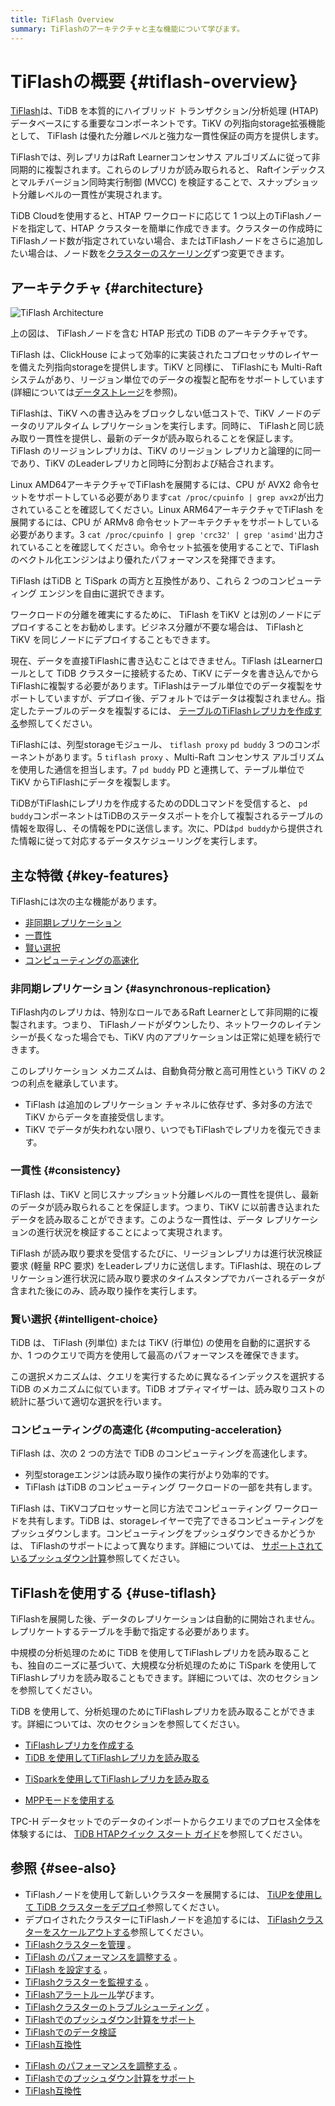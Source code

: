 ```yaml
---
title: TiFlash Overview
summary: TiFlashのアーキテクチャと主な機能について学びます。
---
```


# TiFlashの概要 {#tiflash-overview}

[TiFlash](https://github.com/pingcap/tiflash)は、TiDB を本質的にハイブリッド トランザクション/分析処理 (HTAP) データベースにする重要なコンポーネントです。TiKV の列指向storage拡張機能として、 TiFlash は優れた分離レベルと強力な一貫性保証の両方を提供します。

TiFlashでは、列レプリカはRaft Learnerコンセンサス アルゴリズムに従って非同期的に複製されます。これらのレプリカが読み取られると、 Raftインデックスとマルチバージョン同時実行制御 (MVCC) を検証することで、スナップショット分離レベルの一貫性が実現されます。

<CustomContent platform="tidb-cloud">

TiDB Cloudを使用すると、HTAP ワークロードに応じて 1 つ以上のTiFlashノードを指定して、HTAP クラスターを簡単に作成できます。クラスターの作成時にTiFlashノード数が指定されていない場合、またはTiFlashノードをさらに追加したい場合は、ノード数を[クラスターのスケーリング](/tidb-cloud/scale-tidb-cluster.md)ずつ変更できます。

</CustomContent>

## アーキテクチャ {#architecture}

![TiFlash Architecture](https://docs-download.pingcap.com/media/images/docs/tidb-storage-architecture-1.png)

上の図は、 TiFlashノードを含む HTAP 形式の TiDB のアーキテクチャです。

TiFlash は、ClickHouse によって効率的に実装されたコプロセッサのレイヤーを備えた列指向storageを提供します。TiKV と同様に、 TiFlashにも Multi-Raft システムがあり、リージョン単位でのデータの複製と配布をサポートしています (詳細については[データストレージ](https://www.pingcap.com/blog/tidb-internal-data-storage/)を参照)。

TiFlashは、TiKV への書き込みをブロックしない低コストで、TiKV ノードのデータのリアルタイム レプリケーションを実行します。同時に、 TiFlashと同じ読み取り一貫性を提供し、最新のデータが読み取られることを保証します。TiFlash のリージョンレプリカは、TiKV のリージョン レプリカと論理的に同一であり、TiKV のLeaderレプリカと同時に分割および結合されます。

Linux AMD64アーキテクチャでTiFlashを展開するには、CPU が AVX2 命令セットをサポートしている必要があります`cat /proc/cpuinfo | grep avx2`が出力されていることを確認してください。Linux ARM64アーキテクチャでTiFlash を展開するには、CPU が ARMv8 命令セットアーキテクチャをサポートしている必要があります。3 `cat /proc/cpuinfo | grep 'crc32' | grep 'asimd'`出力されていることを確認してください。命令セット拡張を使用することで、TiFlash のベクトル化エンジンはより優れたパフォーマンスを発揮できます。

<CustomContent platform="tidb">

TiFlash はTiDB と TiSpark の両方と互換性があり、これら 2 つのコンピューティング エンジンを自由に選択できます。

</CustomContent>

ワークロードの分離を確実にするために、 TiFlash をTiKV とは別のノードにデプロイすることをお勧めします。ビジネス分離が不要な場合は、 TiFlashと TiKV を同じノードにデプロイすることもできます。

現在、データを直接TiFlashに書き込むことはできません。TiFlash はLearnerロールとして TiDB クラスターに接続するため、TiKV にデータを書き込んでからTiFlashに複製する必要があります。TiFlashはテーブル単位でのデータ複製をサポートしていますが、デプロイ後、デフォルトではデータは複製されません。指定したテーブルのデータを複製するには、 [テーブルのTiFlashレプリカを作成する](/tiflash/create-tiflash-replicas.md#create-tiflash-replicas-for-tables)参照してください。

TiFlashには、列型storageモジュール、 `tiflash proxy` `pd buddy` 3 つのコンポーネントがあります。5 `tiflash proxy` 、Multi-Raft コンセンサス アルゴリズムを使用した通信を担当します。7 `pd buddy` PD と連携して、テーブル単位で TiKV からTiFlashにデータを複製します。

TiDBがTiFlashにレプリカを作成するためのDDLコマンドを受信すると、 `pd buddy`コンポーネントはTiDBのステータスポートを介して複製されるテーブルの情報を取得し、その情報をPDに送信します。次に、PDは`pd buddy`から提供された情報に従って対応するデータスケジューリングを実行します。

## 主な特徴 {#key-features}

TiFlashには次の主な機能があります。

-   [非同期レプリケーション](#asynchronous-replication)
-   [一貫性](#consistency)
-   [賢い選択](#intelligent-choice)
-   [コンピューティングの高速化](#computing-acceleration)

### 非同期レプリケーション {#asynchronous-replication}

TiFlash内のレプリカは、特別なロールであるRaft Learnerとして非同期的に複製されます。つまり、 TiFlashノードがダウンしたり、ネットワークのレイテンシーが長くなった場合でも、TiKV 内のアプリケーションは正常に処理を続行できます。

このレプリケーション メカニズムは、自動負荷分散と高可用性という TiKV の 2 つの利点を継承しています。

-   TiFlash は追加のレプリケーション チャネルに依存せず、多対多の方法で TiKV からデータを直接受信します。
-   TiKV でデータが失われない限り、いつでもTiFlashでレプリカを復元できます。

### 一貫性 {#consistency}

TiFlash は、TiKV と同じスナップショット分離レベルの一貫性を提供し、最新のデータが読み取られることを保証します。つまり、TiKV に以前書き込まれたデータを読み取ることができます。このような一貫性は、データ レプリケーションの進行状況を検証することによって実現されます。

TiFlash が読み取り要求を受信するたびに、リージョンレプリカは進行状況検証要求 (軽量 RPC 要求) をLeaderレプリカに送信します。TiFlashは、現在のレプリケーション進行状況に読み取り要求のタイムスタンプでカバーされるデータが含まれた後にのみ、読み取り操作を実行します。

### 賢い選択 {#intelligent-choice}

TiDB は、 TiFlash (列単位) または TiKV (行単位) の使用を自動的に選択するか、1 つのクエリで両方を使用して最高のパフォーマンスを確保できます。

この選択メカニズムは、クエリを実行するために異なるインデックスを選択する TiDB のメカニズムに似ています。TiDB オプティマイザーは、読み取りコストの統計に基づいて適切な選択を行います。

### コンピューティングの高速化 {#computing-acceleration}

TiFlash は、次の 2 つの方法で TiDB のコンピューティングを高速化します。

-   列型storageエンジンは読み取り操作の実行がより効率的です。
-   TiFlash はTiDB のコンピューティング ワークロードの一部を共有します。

TiFlash は、TiKVコプロセッサーと同じ方法でコンピューティング ワークロードを共有します。TiDB は、storageレイヤーで完了できるコンピューティングをプッシュダウンします。コンピューティングをプッシュダウンできるかどうかは、 TiFlashのサポートによって異なります。詳細については、 [サポートされているプッシュダウン計算](/tiflash/tiflash-supported-pushdown-calculations.md)参照してください。

## TiFlashを使用する {#use-tiflash}

TiFlashを展開した後、データのレプリケーションは自動的に開始されません。レプリケートするテーブルを手動で指定する必要があります。

<CustomContent platform="tidb">

中規模の分析処理のために TiDB を使用してTiFlashレプリカを読み取ることも、独自のニーズに基づいて、大規模な分析処理のために TiSpark を使用してTiFlashレプリカを読み取ることもできます。詳細については、次のセクションを参照してください。

</CustomContent>

<CustomContent platform="tidb-cloud">

TiDB を使用して、分析処理のためにTiFlashレプリカを読み取ることができます。詳細については、次のセクションを参照してください。

</CustomContent>

-   [TiFlashレプリカを作成する](/tiflash/create-tiflash-replicas.md)
-   [TiDB を使用してTiFlashレプリカを読み取る](/tiflash/use-tidb-to-read-tiflash.md)

<CustomContent platform="tidb">

-   [TiSparkを使用してTiFlashレプリカを読み取る](/tiflash/use-tispark-to-read-tiflash.md)

</CustomContent>

-   [MPPモードを使用する](/tiflash/use-tiflash-mpp-mode.md)

<CustomContent platform="tidb">

TPC-H データセットでのデータのインポートからクエリまでのプロセス全体を体験するには、 [TiDB HTAPクイック スタート ガイド](/quick-start-with-htap.md)を参照してください。

</CustomContent>

## 参照 {#see-also}

<CustomContent platform="tidb">

-   TiFlashノードを使用して新しいクラスターを展開するには、 [TiUPを使用して TiDB クラスターをデプロイ](/production-deployment-using-tiup.md)参照してください。
-   デプロイされたクラスターにTiFlashノードを追加するには、 [TiFlashクラスターをスケールアウトする](/scale-tidb-using-tiup.md#scale-out-a-tiflash-cluster)参照してください。
-   [TiFlashクラスターを管理](/tiflash/maintain-tiflash.md) 。
-   [TiFlash のパフォーマンスを調整する](/tiflash/tune-tiflash-performance.md) 。
-   [TiFlash を設定する](/tiflash/tiflash-configuration.md) 。
-   [TiFlashクラスターを監視する](/tiflash/monitor-tiflash.md) 。
-   [TiFlashアラートルール](/tiflash/tiflash-alert-rules.md)学びます。
-   [TiFlashクラスターのトラブルシューティング](/tiflash/troubleshoot-tiflash.md) 。
-   [TiFlashでのプッシュダウン計算をサポート](/tiflash/tiflash-supported-pushdown-calculations.md)
-   [TiFlashでのデータ検証](/tiflash/tiflash-data-validation.md)
-   [TiFlash互換性](/tiflash/tiflash-compatibility.md)

</CustomContent>

<CustomContent platform="tidb-cloud">

-   [TiFlash のパフォーマンスを調整する](/tiflash/tune-tiflash-performance.md) 。
-   [TiFlashでのプッシュダウン計算をサポート](/tiflash/tiflash-supported-pushdown-calculations.md)
-   [TiFlash互換性](/tiflash/tiflash-compatibility.md)

</CustomContent>
